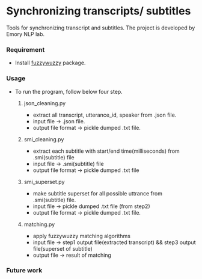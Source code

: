 # Synchronizing transcripts/ subtitles  
 Tools for synchronizing transcript and subtitles. The project is developed by Emory NLP lab.

### Requirement
- Install [fuzzywuzzy](https://github.com/seatgeek/fuzzywuzzy) package. 


### Usage
- To run the program, follow below four step.
	
  1. json_cleaning.py
		- extract all transcript, utterance_id, speaker from .json file.
		- input file -> .json file.
	 	- output file format -> pickle dumped .txt file. 

	2. smi_cleaning.py
		- extract each subtitle with start/end time(milliseconds) from .smi(subtitle) file
		- input file -> .smi(subtitle) file
		- output file format ->  pickle dumped .txt file 
   
  3. smi_superset.py
  	  	- make subtitle superset for all possible uttrance from .smi(subtitle) file. 
    	- input file -> pickle dumped .txt file (from step2)
    	- output file format -> pickle dumped .txt file.
    
	4. matching.py
		- apply fuzzywuzzy matching algorithms
		- input file ->  step1 output file(extracted transcript) && step3 output file(superset of subtitle)
    	- output file -> result of matching  



### Future work